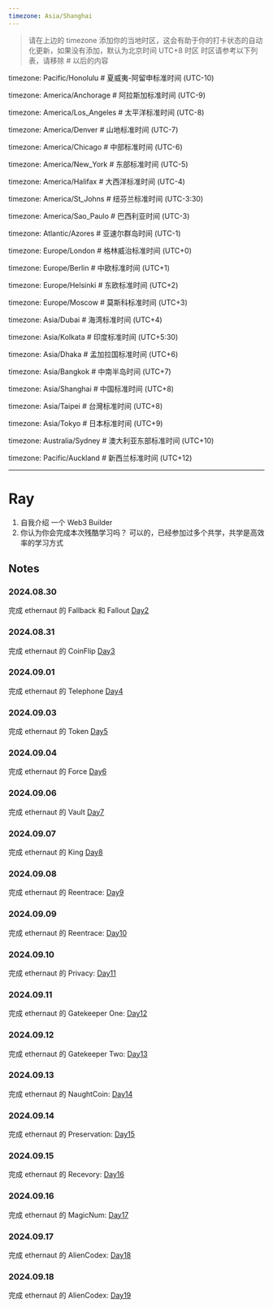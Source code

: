 ```yaml
---
timezone: Asia/Shanghai 
---
```


> 请在上边的 timezone 添加你的当地时区，这会有助于你的打卡状态的自动化更新，如果没有添加，默认为北京时间 UTC+8 时区
> 时区请参考以下列表，请移除 # 以后的内容

timezone: Pacific/Honolulu # 夏威夷-阿留申标准时间 (UTC-10)

timezone: America/Anchorage # 阿拉斯加标准时间 (UTC-9)

timezone: America/Los_Angeles # 太平洋标准时间 (UTC-8)

timezone: America/Denver # 山地标准时间 (UTC-7)

timezone: America/Chicago # 中部标准时间 (UTC-6)

timezone: America/New_York # 东部标准时间 (UTC-5)

timezone: America/Halifax # 大西洋标准时间 (UTC-4)

timezone: America/St_Johns # 纽芬兰标准时间 (UTC-3:30)

timezone: America/Sao_Paulo # 巴西利亚时间 (UTC-3)

timezone: Atlantic/Azores # 亚速尔群岛时间 (UTC-1)

timezone: Europe/London # 格林威治标准时间 (UTC+0)

timezone: Europe/Berlin # 中欧标准时间 (UTC+1)

timezone: Europe/Helsinki # 东欧标准时间 (UTC+2)

timezone: Europe/Moscow # 莫斯科标准时间 (UTC+3)

timezone: Asia/Dubai # 海湾标准时间 (UTC+4)

timezone: Asia/Kolkata # 印度标准时间 (UTC+5:30)

timezone: Asia/Dhaka # 孟加拉国标准时间 (UTC+6)

timezone: Asia/Bangkok # 中南半岛时间 (UTC+7)

timezone: Asia/Shanghai # 中国标准时间 (UTC+8)

timezone: Asia/Taipei # 台灣标准时间 (UTC+8)

timezone: Asia/Tokyo # 日本标准时间 (UTC+9)

timezone: Australia/Sydney # 澳大利亚东部标准时间 (UTC+10)

timezone: Pacific/Auckland # 新西兰标准时间 (UTC+12)

---

# Ray

1. 自我介绍
一个 Web3 Builder
2. 你认为你会完成本次残酷学习吗？
可以的，已经参加过多个共学，共学是高效率的学习方式

## Notes

<!-- Content_START -->

### 2024.08.30
完成 ethernaut 的 Fallback 和 Fallout
[Day2](Writeup/Ray/Day2.md)


### 2024.08.31
完成 ethernaut 的 CoinFlip
[Day3](Writeup/Ray/Day3.md)


### 2024.09.01
 完成 ethernaut 的 Telephone
[Day4](Writeup/Ray/Day4.md)

### 2024.09.03
 完成 ethernaut 的 Token
[Day5](Writeup/Ray/Day5.md)

### 2024.09.04
 完成 ethernaut 的 Force
[Day6](Writeup/Ray/Day6.md)

### 2024.09.06
完成 ethernaut 的 Vault
[Day7](Writeup/Ray/Day7.md)

### 2024.09.07
完成 ethernaut 的 King
[Day8](Writeup/Ray/Day8.md)

### 2024.09.08
完成 ethernaut 的 Reentrace:
[Day9](Writeup/Ray/Day9.md)

### 2024.09.09
完成 ethernaut 的 Reentrace:
[Day10](Writeup/Ray/Day10.md)

### 2024.09.10
完成 ethernaut 的 Privacy:
[Day11](Writeup/Ray/Day11.md)

### 2024.09.11
完成 ethernaut 的 Gatekeeper One:
[Day12](Writeup/Ray/Day12.md)

### 2024.09.12
完成 ethernaut 的 Gatekeeper Two:
[Day13](Writeup/Ray/Day13.md)

### 2024.09.13
完成 ethernaut 的 NaughtCoin:
[Day14](Writeup/Ray/Day14.md)

### 2024.09.14
完成 ethernaut 的 Preservation:
[Day15](Writeup/Ray/Day15.md)

### 2024.09.15
完成 ethernaut 的 Recevory:
[Day16](Writeup/Ray/Day16.md)

### 2024.09.16
完成 ethernaut 的 MagicNum:
[Day17](Writeup/Ray/Day17.md)

### 2024.09.17
完成 ethernaut 的 AlienCodex:
[Day18](Writeup/Ray/Day18.md)

### 2024.09.18
完成 ethernaut 的 AlienCodex:
[Day19](Writeup/Ray/Day19.md)

<!-- Content_END -->

